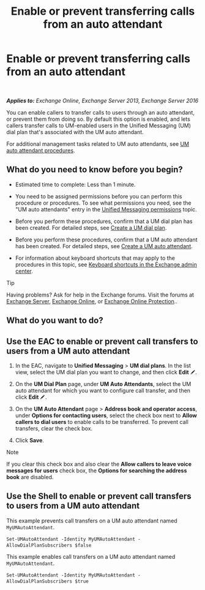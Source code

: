 ﻿---
title: 'Enable or prevent transferring calls from an auto attendant'
TOCTitle: Enable or prevent transferring calls from an auto attendant
ms:assetid: ca961cc8-cc24-4e05-b72d-79979c155cf9
ms:mtpsurl: https://technet.microsoft.com/en-us/library/Ee423558(v=EXCHG.150)
ms:contentKeyID: 49315523
ms.date: 12/10/2017
mtps_version: v=EXCHG.150
---

# Enable or prevent transferring calls from an auto attendant

 

_**Applies to:** Exchange Online, Exchange Server 2013, Exchange Server 2016_


You can enable callers to transfer calls to users through an auto attendant, or prevent them from doing so. By default this option is enabled, and lets callers transfer calls to UM-enabled users in the Unified Messaging (UM) dial plan that's associated with the UM auto attendant.

For additional management tasks related to UM auto attendants, see [UM auto attendant procedures](um-auto-attendant-procedures-exchange-2013-help.md).

## What do you need to know before you begin?

  - Estimated time to complete: Less than 1 minute.

  - You need to be assigned permissions before you can perform this procedure or procedures. To see what permissions you need, see the "UM auto attendants" entry in the [Unified Messaging permissions](unified-messaging-permissions-exchange-2013-help.md) topic.

  - Before you perform these procedures, confirm that a UM dial plan has been created. For detailed steps, see [Create a UM dial plan](https://docs.microsoft.com/en-us/exchange/voice-mail-unified-messaging/connect-voice-mail-system/create-um-dial-plan).

  - Before you perform these procedures, confirm that a UM auto attendant has been created. For detailed steps, see [Create a UM auto attendant](https://docs.microsoft.com/en-us/exchange/voice-mail-unified-messaging/automatically-answer-and-route-calls/create-a-um-auto-attendant).

  - For information about keyboard shortcuts that may apply to the procedures in this topic, see [Keyboard shortcuts in the Exchange admin center](keyboard-shortcuts-in-the-exchange-admin-center-exchange-online-protection-help.md).


> [!TIP]
> Having problems? Ask for help in the Exchange forums. Visit the forums at <A href="https://go.microsoft.com/fwlink/p/?linkid=60612">Exchange Server</A>, <A href="https://go.microsoft.com/fwlink/p/?linkid=267542">Exchange Online</A>, or <A href="https://go.microsoft.com/fwlink/p/?linkid=285351">Exchange Online Protection</A>..



## What do you want to do?

## Use the EAC to enable or prevent call transfers to users from a UM auto attendant

1.  In the EAC, navigate to **Unified Messaging** \> **UM dial plans**. In the list view, select the UM dial plan you want to change, and then click **Edit** ![Edit icon](images/JJ218640.6f53ccb2-1f13-4c02-bea0-30690e6ea71d(EXCHG.150).gif "Edit icon").

2.  On the **UM Dial Plan** page, under **UM Auto Attendants**, select the UM auto attendant for which you want to configure call transfer, and then click **Edit** ![Edit icon](images/JJ218640.6f53ccb2-1f13-4c02-bea0-30690e6ea71d(EXCHG.150).gif "Edit icon").

3.  On the **UM Auto Attendant** page \> **Address book and operator access**, under **Options for contacting users**, select the check box next to **Allow callers to dial users** to enable calls to be transferred. To prevent call transfers, clear the check box.

4.  Click **Save**.


> [!NOTE]
> If you clear this check box and also clear the <STRONG>Allow callers to leave voice messages for users</STRONG> check box, the <STRONG>Options for searching the address book</STRONG> are disabled.



## Use the Shell to enable or prevent call transfers to users from a UM auto attendant

This example prevents call transfers on a UM auto attendant named `MyUMAutoAttendant`.

    Set-UMAutoAttendant -Identity MyUMAutoAttendant -AllowDialPlanSubscribers $false

This example enables call transfers on a UM auto attendant named `MyUMAutoAttendant`.

    Set-UMAutoAttendant -Identity MyUMAutoAttendant -AllowDialPlanSubscribers $true

